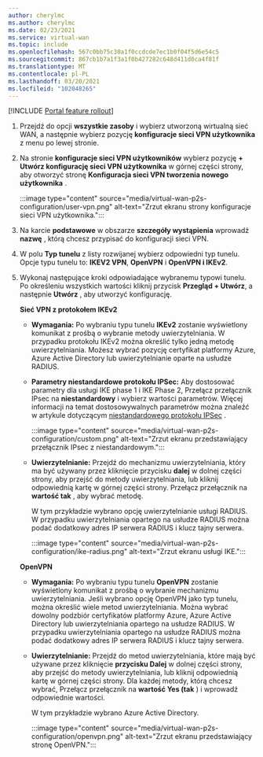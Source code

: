 ```yaml
---
author: cherylmc
ms.author: cherylmc
ms.date: 02/23/2021
ms.service: virtual-wan
ms.topic: include
ms.openlocfilehash: 567c0bb75c30a1f0ccdcde7ec1b0f04f5d6e54c5
ms.sourcegitcommit: 867cb1b7a1f3a1f0b427282c648d411d0ca4f81f
ms.translationtype: MT
ms.contentlocale: pl-PL
ms.lasthandoff: 03/20/2021
ms.locfileid: "102048265"
---
```

[!INCLUDE [Portal feature rollout](virtual-wan-portal-feature-rollout.md)]

1. Przejdź do opcji **wszystkie zasoby** i wybierz utworzoną wirtualną sieć WAN, a następnie wybierz pozycję **konfiguracje sieci VPN użytkownika** z menu po lewej stronie.
1. Na stronie **konfiguracje sieci VPN użytkowników** wybierz pozycję **+ Utwórz konfigurację sieci VPN użytkownika** w górnej części strony, aby otworzyć stronę **Konfiguracja sieci VPN tworzenia nowego użytkownika** .

   :::image type="content" source="media/virtual-wan-p2s-configuration/user-vpn.png" alt-text="Zrzut ekranu strony konfiguracje sieci VPN użytkownika.":::

1. Na karcie **podstawowe** w obszarze **szczegóły wystąpienia** wprowadź **nazwę** , którą chcesz przypisać do konfiguracji sieci VPN.
1. W polu **Typ tunelu** z listy rozwijanej wybierz odpowiedni typ tunelu. Opcje typu tunelu to: **IKEV2 VPN**, **OpenVPN** i **OpenVPN i IKEv2**.
1. Wykonaj następujące kroki odpowiadające wybranemu typowi tunelu. Po określeniu wszystkich wartości kliknij przycisk **Przegląd + Utwórz**, a następnie **Utwórz** , aby utworzyć konfigurację.

   **Sieć VPN z protokołem IKEv2**

   * **Wymagania:** Po wybraniu typu tunelu **IKEv2** zostanie wyświetlony komunikat z prośbą o wybranie metody uwierzytelniania. W przypadku protokołu IKEv2 można określić tylko jedną metodę uwierzytelniania. Możesz wybrać pozycję certyfikat platformy Azure, Azure Active Directory lub uwierzytelnianie oparte na usłudze RADIUS.

   * **Parametry niestandardowe protokołu IPSec:** Aby dostosować parametry dla usługi IKE phase 1 i IKE Phase 2, Przełącz przełącznik IPsec na **niestandardowy** i wybierz wartości parametrów. Więcej informacji na temat dostosowywalnych parametrów można znaleźć w artykule dotyczącym [niestandardowego protokołu IPSec](../articles/virtual-wan/point-to-site-ipsec.md) .

     :::image type="content" source="media/virtual-wan-p2s-configuration/custom.png" alt-text="Zrzut ekranu przedstawiający przełącznik IPsec z niestandardowym.":::

   * **Uwierzytelnianie:** Przejdź do mechanizmu uwierzytelniania, który ma być używany przez kliknięcie przycisku **dalej** w dolnej części strony, aby przejść do metody uwierzytelniania, lub kliknij odpowiednią kartę w górnej części strony. Przełącz przełącznik na **wartość tak** , aby wybrać metodę.

     W tym przykładzie wybrano opcję uwierzytelnianie usługi RADIUS. W przypadku uwierzytelniania opartego na usłudze RADIUS można podać dodatkowy adres IP serwera RADIUS i klucz tajny serwera.

     :::image type="content" source="media/virtual-wan-p2s-configuration/ike-radius.png" alt-text="Zrzut ekranu usługi IKE.":::

   **OpenVPN**

   * **Wymagania:** Po wybraniu typu tunelu **OpenVPN** zostanie wyświetlony komunikat z prośbą o wybranie mechanizmu uwierzytelniania. Jeśli wybrano opcję OpenVPN jako typ tunelu, można określić wiele metod uwierzytelniania. Można wybrać dowolny podzbiór certyfikatów platformy Azure, Azure Active Directory lub uwierzytelniania opartego na usłudze RADIUS. W przypadku uwierzytelniania opartego na usłudze RADIUS można podać dodatkowy adres IP serwera RADIUS i klucz tajny serwera.

   * **Uwierzytelnianie:** Przejdź do metod uwierzytelniania, które mają być używane przez kliknięcie **przycisku Dalej** w dolnej części strony, aby przejść do metody uwierzytelniania, lub kliknij odpowiednią kartę w górnej części strony.
   Dla każdej metody, którą chcesz wybrać, Przełącz przełącznik na **wartość Yes (tak** ) i wprowadź odpowiednie wartości.

     W tym przykładzie wybrano Azure Active Directory.

     :::image type="content" source="media/virtual-wan-p2s-configuration/openvpn.png" alt-text="Zrzut ekranu przedstawiający stronę OpenVPN.":::
